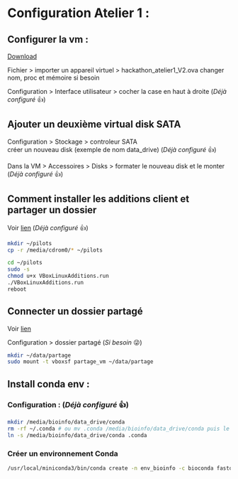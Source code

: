 # Configuration Atelier 1 :


## Configurer la vm :

[Download](https://www.virtualbox.org/wiki/Downloads)

Fichier > importer un appareil virtuel > hackathon_atelier1_V2.ova
changer nom, proc et mémoire si besoin

Configuration > Interface utilisateur > cocher la case en haut à droite (_Déjà configuré_ :+1:)

## Ajouter un deuxième virtual disk SATA

Configuration > Stockage > controleur SATA  
créer un nouveau disk (exemple de nom data_drive) (_Déjà configuré_ :+1:)

Dans la VM > Accessoires > Disks > formater le nouveau disk et le monter (_Déjà configuré_ :+1:)

## Comment installer les additions client et partager un dossier

Voir [lien](https://www.commentcamarche.net/faq/7576-virtualbox-installer-les-additions-client-dans-ubuntu) (_Déjà configuré_ :+1:)

```bash
mkdir ~/pilots
cp -r /media/cdrom0/* ~/pilots

cd ~/pilots
sudo -s
chmod u+x VBoxLinuxAdditions.run
./VBoxLinuxAdditions.run
reboot
```

## Connecter un dossier partagé

Voir [lien](https://www.seeyar.fr/partage-dossier-virtualbox/)

Configuration > dossier partagé (_Si besoin_ :stuck_out_tongue_winking_eye:)

```bash
mkdir ~/data/partage
sudo mount -t vboxsf partage_vm ~/data/partage
```

## Install conda env :

### Configuration : (_Déjà configuré_ :+1:)

```bash
mkdir /media/bioinfo/data_drive/conda
rm -rf ~/.conda # ou mv .conda /media/bioinfo/data_drive/conda puis le rm
ln -s /media/bioinfo/data_drive/conda .conda
```

### Créer un environnement Conda
```bash
/usr/local/miniconda3/bin/conda create -n env_bioinfo -c bioconda fastqc multiqc bwa
```
